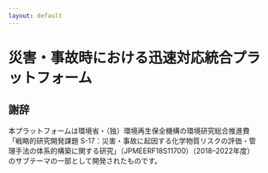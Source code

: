 ```yaml
---
layout: default
---
```


# 災害・事故時における迅速対応統合プラットフォーム

## 謝辞
本プラットフォームは環境省・（独）環境再生保全機構の環境研究総合推進費「戦略的研究開発課題 S-17：災害・事故に起因する化学物質リスクの評価・管理手法の体系的構築に関する研究」（JPMEERF18S11700）（2018–2022年度）のサブテーマの一部として開発されたものです。
